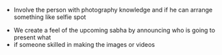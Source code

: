 * Involve the person with photography knowledge and if he can arrange something like selfie spot

- We create a feel of the upcoming sabha by announcing who is going to present what
- if someone skilled in making the images or videos



